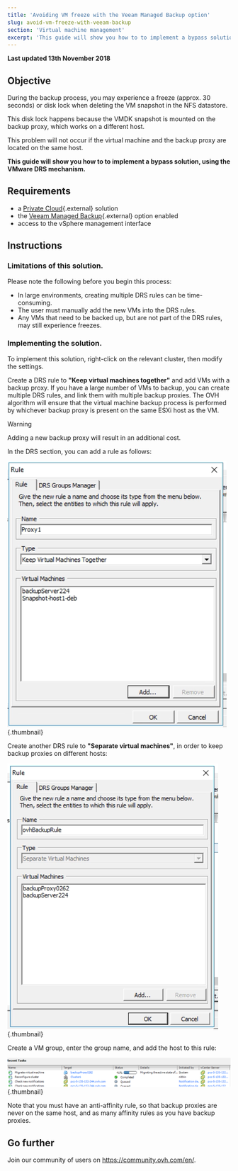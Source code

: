 ```yaml
---
title: 'Avoiding VM freeze with the Veeam Managed Backup option'
slug: avoid-vm-freeze-with-veeam-backup
section: 'Virtual machine management'
excerpt: 'This guide will show you how to to implement a bypass solution, using the VMware DRS mechanism'
---
```


**Last updated 13th November 2018**

## Objective

During the backup process, you may experience a freeze (approx. 30 seconds) or disk lock when deleting the VM snapshot in the NFS datastore.

This disk lock happens because the VMDK snapshot is mounted on the backup proxy, which works on a different host.

This problem will not occur if the virtual machine and the backup proxy are located on the same host.

**This guide will show you how to to implement a bypass solution, using the VMware DRS mechanism.**

## Requirements

- a [Private Cloud](https://www.ovh.ie/private-cloud/){.external} solution
- the [Veeam Managed Backup](https://www.ovh.ie/private-cloud/options/veeam.xml){.external} option enabled
- access to the vSphere management interface

## Instructions

### Limitations of this solution.

Please note the following before you begin this process:

- In large environments, creating multiple DRS rules can be time-consuming.
- The user must manually add the new VMs into the DRS rules.
- Any VMs that need to be backed up, but are not part of the DRS rules, may still experience freezes.

### Implementing the solution.

To implement this solution, right-click on the relevant cluster, then modify the settings.

Create a DRS rule to **"Keep virtual machines together"** and add VMs with a backup proxy. If you have a large number of VMs to backup, you can create multiple DRS rules, and link them with multiple backup proxies. The OVH algorithm will ensure that the virtual machine backup process is performed by whichever backup proxy is present on the same ESXi host as the VM.

> [!warning]
>
> Adding a new backup proxy will result in an additional cost.
>

In the DRS section, you can add a rule as follows:

![](images/image0_7.png){.thumbnail}

Create another DRS rule to **"Separate virtual machines"**, in order to keep backup proxies on different hosts:

![](images/image0_28.png){.thumbnail}

Create a VM group, enter the group name, and add the host to this rule:

![](images/image1_9.png){.thumbnail}

Note that you must have an anti-affinity rule, so that backup proxies are never on the same host, and as many affinity rules as you have backup proxies.

## Go further

Join our community of users on <https://community.ovh.com/en/>.